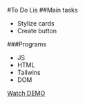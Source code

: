 #To Do Lis
##Main tasks
- Stylize cards
- Create button

###Programs
- JS
- HTML
- Tailwins
- DOM

[Watch DEMO](https://egorryndevich.github.io/To-do-list/)
